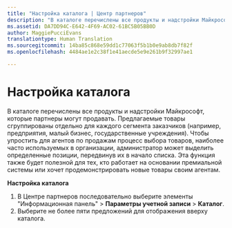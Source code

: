 ```yaml
---
title: "Настройка каталога | Центр партнеров"
description: "В каталоге перечислены все продукты и надстройки Майкрософт, которые партнеры могут продавать."
ms.assetid: DA7DD94C-E642-4F69-AC02-61BC5B05BB0D
author: MaggiePucciEvans
translationtype: Human Translation
ms.sourcegitcommit: 14ba85c868e59dd1c77063f5b1b0e9ab8db7f82f
ms.openlocfilehash: 4484ae1e2c38f1e41aecde5e9e261b9f32997ae1

---
```


# Настройка каталога


В каталоге перечислены все продукты и надстройки Майкрософт, которые партнеры могут продавать. Предлагаемые товары сгруппированы отдельно для каждого сегмента заказчиков (например, предприятия, малый бизнес, государственные учреждения). Чтобы упростить для агентов по продажам процесс выбора товаров, наиболее часто используемых в организации, администратор может выделить определенные позиции, передвинув их в начало списка. Эта функция также будет полезной для тех, кто работает на основании премиальной системы или хочет продемонстрировать новые товары своим агентам.

**Настройка каталога**

1.  В Центре партнеров последовательно выберите элементы "Информационная панель" &gt; **Параметры учетной записи** &gt; **Каталог**.
2.  Выберите не более пяти предложений для отображения вверху каталога.

 

 






<!--HONumber=Nov16_HO4-->


